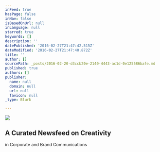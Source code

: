 ```yaml
---
inFeed: true
hasPage: false
inNav: false
isBasedOnUrl: null
inLanguage: null
starred: true
keywords: []
description: ''
datePublished: '2016-02-27T21:47:42.515Z'
dateModified: '2016-02-27T21:47:40.872Z'
title: ''
author: []
sourcePath: _posts/2016-02-20-d3ccb20e-2140-4443-ac1d-0e125586bafe.md
published: true
authors: []
publisher:
  name: null
  domain: null
  url: null
  favicon: null
_type: Blurb

---
```

![](https://the-grid-user-content.s3-us-west-2.amazonaws.com/ce2896fd-4e43-4c59-854e-e717067bbde4.jpg)

## A Curated Newsfeed on Creativity   
in Corporate and Brand Communications